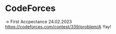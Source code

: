# CodeForces
-> First Accpectance 24.02.2023 https://codeforces.com/contest/339/problem/A          Yay!
